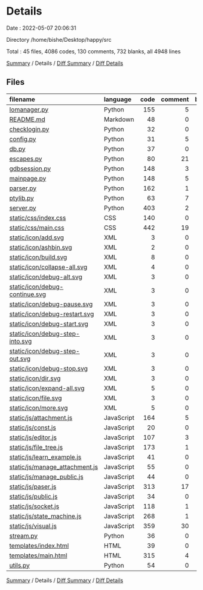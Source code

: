 # Details

Date : 2022-05-07 20:06:31

Directory /home/bishe/Desktop/happy/src

Total : 45 files,  4086 codes, 130 comments, 732 blanks, all 4948 lines

[Summary](results.md) / Details / [Diff Summary](diff.md) / [Diff Details](diff-details.md)

## Files
| filename | language | code | comment | blank | total |
| :--- | :--- | ---: | ---: | ---: | ---: |
| [Iomanager.py](/Iomanager.py) | Python | 155 | 5 | 43 | 203 |
| [README.md](/README.md) | Markdown | 48 | 0 | 48 | 96 |
| [checklogin.py](/checklogin.py) | Python | 32 | 0 | 5 | 37 |
| [config.py](/config.py) | Python | 31 | 5 | 3 | 39 |
| [db.py](/db.py) | Python | 37 | 0 | 20 | 57 |
| [escapes.py](/escapes.py) | Python | 80 | 21 | 26 | 127 |
| [gdbsession.py](/gdbsession.py) | Python | 148 | 3 | 26 | 177 |
| [mainpage.py](/mainpage.py) | Python | 148 | 5 | 24 | 177 |
| [parser.py](/parser.py) | Python | 162 | 1 | 75 | 238 |
| [ptylib.py](/ptylib.py) | Python | 63 | 7 | 10 | 80 |
| [server.py](/server.py) | Python | 403 | 2 | 44 | 449 |
| [static/css/index.css](/static/css/index.css) | CSS | 140 | 0 | 18 | 158 |
| [static/css/main.css](/static/css/main.css) | CSS | 442 | 19 | 68 | 529 |
| [static/icon/add.svg](/static/icon/add.svg) | XML | 3 | 0 | 1 | 4 |
| [static/icon/ashbin.svg](/static/icon/ashbin.svg) | XML | 2 | 0 | 0 | 2 |
| [static/icon/build.svg](/static/icon/build.svg) | XML | 8 | 0 | 1 | 9 |
| [static/icon/collapse-all.svg](/static/icon/collapse-all.svg) | XML | 4 | 0 | 1 | 5 |
| [static/icon/debug-alt.svg](/static/icon/debug-alt.svg) | XML | 3 | 0 | 1 | 4 |
| [static/icon/debug-continue.svg](/static/icon/debug-continue.svg) | XML | 3 | 0 | 1 | 4 |
| [static/icon/debug-pause.svg](/static/icon/debug-pause.svg) | XML | 3 | 0 | 1 | 4 |
| [static/icon/debug-restart.svg](/static/icon/debug-restart.svg) | XML | 3 | 0 | 1 | 4 |
| [static/icon/debug-start.svg](/static/icon/debug-start.svg) | XML | 3 | 0 | 1 | 4 |
| [static/icon/debug-step-into.svg](/static/icon/debug-step-into.svg) | XML | 3 | 0 | 1 | 4 |
| [static/icon/debug-step-out.svg](/static/icon/debug-step-out.svg) | XML | 3 | 0 | 1 | 4 |
| [static/icon/debug-stop.svg](/static/icon/debug-stop.svg) | XML | 3 | 0 | 1 | 4 |
| [static/icon/dir.svg](/static/icon/dir.svg) | XML | 3 | 0 | 1 | 4 |
| [static/icon/expand-all.svg](/static/icon/expand-all.svg) | XML | 5 | 0 | 1 | 6 |
| [static/icon/file.svg](/static/icon/file.svg) | XML | 3 | 0 | 1 | 4 |
| [static/icon/more.svg](/static/icon/more.svg) | XML | 5 | 0 | 1 | 6 |
| [static/js/attachment.js](/static/js/attachment.js) | JavaScript | 164 | 5 | 26 | 195 |
| [static/js/const.js](/static/js/const.js) | JavaScript | 20 | 0 | 3 | 23 |
| [static/js/editor.js](/static/js/editor.js) | JavaScript | 107 | 3 | 13 | 123 |
| [static/js/file_tree.js](/static/js/file_tree.js) | JavaScript | 173 | 1 | 34 | 208 |
| [static/js/learn_example.js](/static/js/learn_example.js) | JavaScript | 41 | 0 | 6 | 47 |
| [static/js/manage_attachment.js](/static/js/manage_attachment.js) | JavaScript | 55 | 0 | 8 | 63 |
| [static/js/manage_public.js](/static/js/manage_public.js) | JavaScript | 44 | 0 | 6 | 50 |
| [static/js/paser.js](/static/js/paser.js) | JavaScript | 313 | 17 | 37 | 367 |
| [static/js/public.js](/static/js/public.js) | JavaScript | 34 | 0 | 5 | 39 |
| [static/js/socket.js](/static/js/socket.js) | JavaScript | 118 | 1 | 30 | 149 |
| [static/js/state_machine.js](/static/js/state_machine.js) | JavaScript | 268 | 1 | 42 | 311 |
| [static/js/visual.js](/static/js/visual.js) | JavaScript | 359 | 30 | 45 | 434 |
| [stream.py](/stream.py) | Python | 36 | 0 | 13 | 49 |
| [templates/index.html](/templates/index.html) | HTML | 39 | 0 | 5 | 44 |
| [templates/main.html](/templates/main.html) | HTML | 315 | 4 | 28 | 347 |
| [utils.py](/utils.py) | Python | 54 | 0 | 6 | 60 |

[Summary](results.md) / Details / [Diff Summary](diff.md) / [Diff Details](diff-details.md)